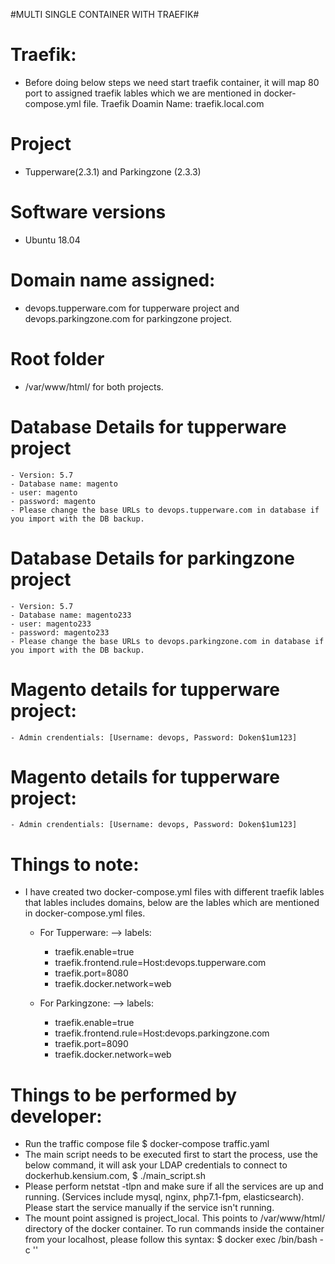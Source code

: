 #MULTI SINGLE CONTAINER WITH TRAEFIK#

# Traefik: 
- Before doing below steps we need start traefik container, it will map 80 port to assigned traefik lables which we are mentioned in
docker-compose.yml file. 
Traefik Doamin Name: traefik.local.com

# Project
- Tupperware(2.3.1) and Parkingzone (2.3.3)

# Software versions
- Ubuntu 18.04

# Domain name assigned: 
- devops.tupperware.com for tupperware project and devops.parkingzone.com for parkingzone project. 

# Root folder
- /var/www/html/ for both projects.

# Database Details for tupperware project
    - Version: 5.7
    - Database name: magento
    - user: magento
    - password: magento
    - Please change the base URLs to devops.tupperware.com in database if you import with the DB backup.

# Database Details for parkingzone project
    - Version: 5.7
    - Database name: magento233
    - user: magento233
    - password: magento233
    - Please change the base URLs to devops.parkingzone.com in database if you import with the DB backup.
   
# Magento details for tupperware project:
    - Admin crendentials: [Username: devops, Password: Doken$1um123]

# Magento details for tupperware project:
    - Admin crendentials: [Username: devops, Password: Doken$1um123]

# Things to note:
- I have created two docker-compose.yml files with different traefik lables that lables includes domains, below are the lables which are mentioned in 
  docker-compose.yml files.

  * For Tupperware:
    --> labels:
       - traefik.enable=true
       - traefik.frontend.rule=Host:devops.tupperware.com
       - traefik.port=8080
       - traefik.docker.network=web
 
  * For Parkingzone:
     --> labels:
       - traefik.enable=true
       - traefik.frontend.rule=Host:devops.parkingzone.com
       - traefik.port=8090
       - traefik.docker.network=web 
   
# Things to be performed by developer:
- Run the traffic compose file
$ docker-compose traffic.yaml
- The main script needs to be executed first to start the process, use the below command, it will ask your LDAP credentials to connect to dockerhub.kensium.com,
$ ./main_script.sh
- Please perform netstat -tlpn and make sure if all the services are up and running. (Services include mysql, nginx, php7.1-fpm, elasticsearch). Please start the service manually if the service isn't running.
- The mount point assigned is project_local. This points to /var/www/html/ directory of the docker container. To run commands inside the container from your localhost, please follow this syntax:
$ docker exec <container id or container name> /bin/bash -c '<command that has to be performed>'
